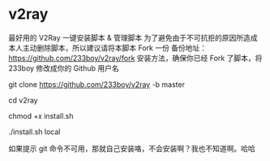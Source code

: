 # v2ray
最好用的 V2Ray 一键安装脚本 &amp; 管理脚本
为了避免由于不可抗拒的原因所造成本人主动删除脚本，所以建议请将本脚本 Fork 一份
备份地址： https://github.com/233boy/v2ray/fork 
安装方法，确保你已经 Fork 了脚本，将 233boy 修改成你的 Github 用户名

git clone https://github.com/233boy/v2ray -b master


cd v2ray


chmod +x install.sh


./install.sh local



如果提示 git 命令不可用，那就自己安装咯，不会安装啊？我也不知道啊。哈哈
